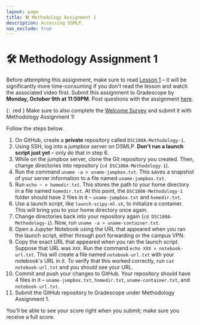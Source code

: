 ```yaml
---
layout: page
title: 🛠 Methodology Assignment 1
description: Accessing DSMLP.
nav_exclude: true
---
```


# 🛠 Methodology Assignment 1

Before attempting this assignment, make sure to read [Lesson 1](../../../../lessons/01) – it will be significantly more time-consuming if you don't read the lesson and watch the associated video first. Submit this assignment to Gradescope by **Monday, October 9th at 11:59PM**. Post questions with the assignment [here](TODO).

{: .red }
Make sure to also complete the [Welcome Survey](https://docs.google.com/forms/d/e/1FAIpQLSdZpdbeqKjmeAlUo5wQJLC2XF2E7xVbIrIHJjt4-lvmuP8F6g/viewform) and submit it with Methodology Assignment 1!

Follow the steps below.

1. On GitHub, create a **private** repository called `DSC180A-Methodology-1`.
2. Using SSH, log into a jumpbox server on DSMLP. **Don't run a launch script just yet** – only do that in step 6.
3. While on the jumpbox server, clone the Git repository you created. Then, change directories into repository (`cd DSC180A-Methodology-1`).
4. Run the command `uname -a > uname-jumpbox.txt`. This saves a snapshot of your server information to a file named `uname-jumpbox.txt`.
5. Run `echo ~ > homedir.txt`. This stores the path to your home directory in a file named `homedir.txt`. At this point, the `DSC180A-Methodology-1` folder should have 2 files in it – `uname-jumpbox.txt` and `homedir.txt`.
6. Use a launch script, like `launch-scipy-ml.sh`, to initialize a container. This will bring you to your home directory once again.
7. Change directories back into your repository again (`cd DSC180A-Methodology-1`). Now, run `uname -a > uname-container.txt`.
8. Open a Jupyter Notebook using the URL that appeared when you ran the launch script, either through port forwarding or the campus VPN.
9. Copy the exact URL that appeared when you ran the launch script. Suppose that URL was `XXX`. Run the command `echo XXX > notebook-url.txt`. This will create a file named `notebook-url.txt` with your notebook's URL in it. To verify that this worked correctly, run `cat notebook-url.txt` and you should see your URL.
10. Commit and push your changes to GitHub. Your repository should have 4 files in it – `uname-jumpbox.txt`, `homedir.txt`, `uname-container.txt`, and `notebook-url.txt`.
11. Submit the GitHub repository to Gradescope under Methodology Assignment 1. 

You'll be able to see your score right when you submit; make sure you receive a full score.